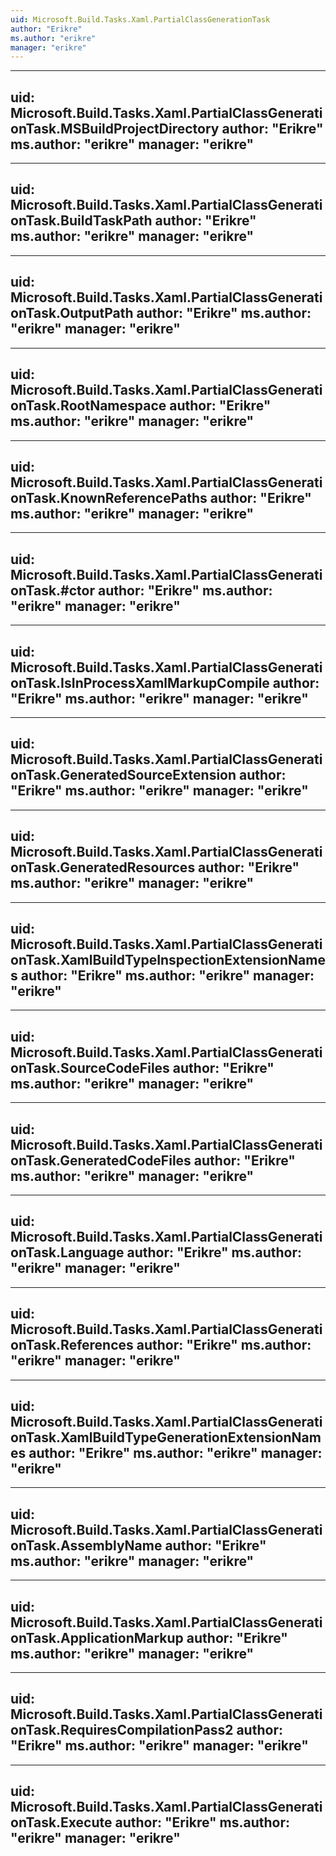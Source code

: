```yaml
---
uid: Microsoft.Build.Tasks.Xaml.PartialClassGenerationTask
author: "Erikre"
ms.author: "erikre"
manager: "erikre"
---
```


---
uid: Microsoft.Build.Tasks.Xaml.PartialClassGenerationTask.MSBuildProjectDirectory
author: "Erikre"
ms.author: "erikre"
manager: "erikre"
---

---
uid: Microsoft.Build.Tasks.Xaml.PartialClassGenerationTask.BuildTaskPath
author: "Erikre"
ms.author: "erikre"
manager: "erikre"
---

---
uid: Microsoft.Build.Tasks.Xaml.PartialClassGenerationTask.OutputPath
author: "Erikre"
ms.author: "erikre"
manager: "erikre"
---

---
uid: Microsoft.Build.Tasks.Xaml.PartialClassGenerationTask.RootNamespace
author: "Erikre"
ms.author: "erikre"
manager: "erikre"
---

---
uid: Microsoft.Build.Tasks.Xaml.PartialClassGenerationTask.KnownReferencePaths
author: "Erikre"
ms.author: "erikre"
manager: "erikre"
---

---
uid: Microsoft.Build.Tasks.Xaml.PartialClassGenerationTask.#ctor
author: "Erikre"
ms.author: "erikre"
manager: "erikre"
---

---
uid: Microsoft.Build.Tasks.Xaml.PartialClassGenerationTask.IsInProcessXamlMarkupCompile
author: "Erikre"
ms.author: "erikre"
manager: "erikre"
---

---
uid: Microsoft.Build.Tasks.Xaml.PartialClassGenerationTask.GeneratedSourceExtension
author: "Erikre"
ms.author: "erikre"
manager: "erikre"
---

---
uid: Microsoft.Build.Tasks.Xaml.PartialClassGenerationTask.GeneratedResources
author: "Erikre"
ms.author: "erikre"
manager: "erikre"
---

---
uid: Microsoft.Build.Tasks.Xaml.PartialClassGenerationTask.XamlBuildTypeInspectionExtensionNames
author: "Erikre"
ms.author: "erikre"
manager: "erikre"
---

---
uid: Microsoft.Build.Tasks.Xaml.PartialClassGenerationTask.SourceCodeFiles
author: "Erikre"
ms.author: "erikre"
manager: "erikre"
---

---
uid: Microsoft.Build.Tasks.Xaml.PartialClassGenerationTask.GeneratedCodeFiles
author: "Erikre"
ms.author: "erikre"
manager: "erikre"
---

---
uid: Microsoft.Build.Tasks.Xaml.PartialClassGenerationTask.Language
author: "Erikre"
ms.author: "erikre"
manager: "erikre"
---

---
uid: Microsoft.Build.Tasks.Xaml.PartialClassGenerationTask.References
author: "Erikre"
ms.author: "erikre"
manager: "erikre"
---

---
uid: Microsoft.Build.Tasks.Xaml.PartialClassGenerationTask.XamlBuildTypeGenerationExtensionNames
author: "Erikre"
ms.author: "erikre"
manager: "erikre"
---

---
uid: Microsoft.Build.Tasks.Xaml.PartialClassGenerationTask.AssemblyName
author: "Erikre"
ms.author: "erikre"
manager: "erikre"
---

---
uid: Microsoft.Build.Tasks.Xaml.PartialClassGenerationTask.ApplicationMarkup
author: "Erikre"
ms.author: "erikre"
manager: "erikre"
---

---
uid: Microsoft.Build.Tasks.Xaml.PartialClassGenerationTask.RequiresCompilationPass2
author: "Erikre"
ms.author: "erikre"
manager: "erikre"
---

---
uid: Microsoft.Build.Tasks.Xaml.PartialClassGenerationTask.Execute
author: "Erikre"
ms.author: "erikre"
manager: "erikre"
---
